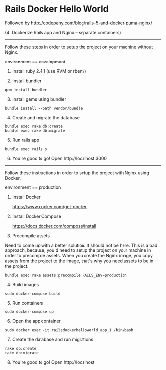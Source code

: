 # Rails Docker Hello World

Followed by http://codepany.com/blog/rails-5-and-docker-puma-nginx/

(4. Dockerize Rails app and Nginx – separate containers)

--------------------------------------------------------------------------------

Follow these steps in order to setup the project on your machine without Nginx.

environment == development

1. Install ruby 2.4.1 (use RVM or rbenv)

2. Install bundler
```
gem install bundler
```

3. Install gems using bundler
```
bundle install --path vendor/bundle
```

4. Create and migrate the database
```
bundle exec rake db:create
bundle exec rake db:migrate
```

5. Run rails app
```
bundle exec rails s
```

6. You're good to go! Open http://localhost:3000

--------------------------------------------------------------------------------

Follow these instructions in order to setup the project with Nginx using Docker.

environment == production

1. Install Docker

	https://www.docker.com/get-docker


2. Install Docker Compose

	https://docs.docker.com/compose/install


3. Precompile assets

Need to come up with a better solution. It should not be here.
This is a bad approach, because, you'd need to setup
the project on your machine in order to precompile assets.
When you create the Nginx image, you copy assets from the project to the image,
that's why you need assets to be in the project.
```
bundle exec rake assets:precompile RAILS_ENV=production
```

4. Build images
```
sudo docker-compose build
```

5. Run containers
```
sudo docker-compose up
```

6. Open the app container
```
sudo docker exec -it railsdockerhelloworld_app_1 /bin/bash
```

7. Create the database and run migrations
```
rake db:create
rake db:migrate
```

8. You're good to go! Open http://localhost
